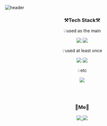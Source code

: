 <!--
**dbwjd7wkd/dbwjd7wkd** is a ✨ _special_ ✨ repository because its `README.md` (this file) appears on your GitHub profile.

Here are some ideas to get you started:

### Hi there 👋
- 🔭 I’m currently working on ...
- 🌱 I’m currently learning ...
- 👯 I’m looking to collaborate on ...
- 🤔 I’m looking for help with ...
- 💬 Ask me about ...
- 📫 How to reach me: ...
- 😄 Pronouns: ...
- ⚡ Fun fact: ...
--> 
![header](https://capsule-render.vercel.app/api?type=Waving&height=200&section=header&text=YuJeong%20Jeong%20|%20🕹️Game%20Programmer&fontSize=40)

<h3 align="center">⚒️Tech Stack⚒️</h3>

<p align="center">💡used as the main</p>
<p align="center"> <img src="https://img.shields.io/badge/C++-00599C?style=for-the-badge&logo=cplusplus&logoColor=white"/>
  <img src="https://img.shields.io/badge/Unreal Engine-0E1128?style=for-the-badge&logo=Unreal Engine&logoColor=white"/> 
</p>

<p align="center">💡used at least once</p>
<p align="center"> 
  <img src="https://img.shields.io/badge/-c%23-000000?style=for-the-badge&logo=Csharp&logoColor=white"/>
  <img src="https://img.shields.io/badge/unity-FFFFFF?style=for-the-badge&logo=unity&logoColor=black"/>
</p>

<p align="center">💡etc</p>
<p align="center"> 
  <img src="https://img.shields.io/badge/git-F05032?style=for-the-badge&logo=git&logoColor=white">
</p>
<br><br>

<h3 align="center">🚀Me🚀</h3>
<p align="center">
<a href="mailto:dbwjd7wkd@gmail.com"> <img src="https://img.shields.io/badge/dbwjd7wkd@gmail.com-EA4335?style=flat&logo=gmail&logoColor=white&link=mailto:dbwjd7wkd@gmail.com"/> </a>
<a href="https://drive.google.com/drive/u/0/folders/1QQffxxA1JVpjzMDilra9yNL9rRyP2HjX"> <img src="https://img.shields.io/badge/Tech%20Study-4285F4?style=flat&logo=googledrive&logoColor=white&link=https://drive.google.com/drive/u/0/folders/1QQffxxA1JVpjzMDilra9yNL9rRyP2HjX"/> </a>
</p>
<br>
